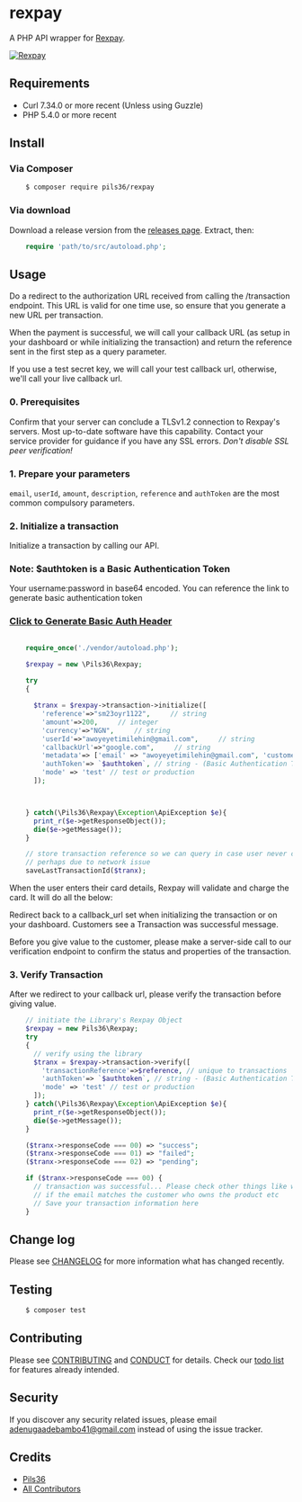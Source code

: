 # rexpay


A PHP API wrapper for [Rexpay](https://www.myrexpay.com/).

[![Rexpay](img/rexpay.svg "Rexpay")](https://www.myrexpay.com/)

## Requirements
- Curl 7.34.0 or more recent (Unless using Guzzle)
- PHP 5.4.0 or more recent

## Install

### Via Composer

``` bash
    $ composer require pils36/rexpay
```

### Via download

Download a release version from the [releases page](https://github.com/Pils36/rexpay/releases).
Extract, then:
``` php
    require 'path/to/src/autoload.php';
```

## Usage

Do a redirect to the authorization URL received from calling the /transaction endpoint. This URL is valid for one time use, so ensure that you generate a new URL per transaction.

When the payment is successful, we will call your callback URL (as setup in your dashboard or while initializing the transaction) and return the reference sent in the first step as a query parameter.

If you use a test secret key, we will call your test callback url, otherwise, we'll call your live callback url.

### 0. Prerequisites
Confirm that your server can conclude a TLSv1.2 connection to Rexpay's servers. Most up-to-date software have this capability. Contact your service provider for guidance if you have any SSL errors.
*Don't disable SSL peer verification!*

### 1. Prepare your parameters
`email`, `userId`, `amount`, `description`, `reference` and `authToken` are the most common compulsory parameters.

### 2. Initialize a transaction
Initialize a transaction by calling our API.


### Note: $authtoken is a Basic Authentication Token 
Your username:password in base64 encoded. You can reference the link to generate basic authentication token 
### [Click to Generate Basic Auth Header](https://www.debugbear.com/basic-auth-header-generator)






```php

    require_once('./vendor/autoload.php');

    $rexpay = new \Pils36\Rexpay;
    
    try
    {

      $tranx = $rexpay->transaction->initialize([
        'reference'=>"sm23oyr1122",     // string   
        'amount'=>200,     // integer   
        'currency'=>"NGN",     // string   
        'userId'=>"awoyeyetimilehin@gmail.com",     // string   
        'callbackUrl'=>"google.com",     // string   
        'metadata'=> ['email' => "awoyeyetimilehin@gmail.com", 'customerName' => "Victor Musa"], // string
        'authToken'=> `$authtoken`, // string - (Basic Authentication Token)
        'mode' => 'test' // test or production
      ]);



    } catch(\Pils36\Rexpay\Exception\ApiException $e){
      print_r($e->getResponseObject());
      die($e->getMessage());
    }

    // store transaction reference so we can query in case user never comes back
    // perhaps due to network issue
    saveLastTransactionId($tranx);

```

When the user enters their card details, Rexpay will validate and charge the card. It will do all the below:

Redirect back to a callback_url set when initializing the transaction or on your dashboard. Customers see a Transaction was successful message.


Before you give value to the customer, please make a server-side call to our verification endpoint to confirm the status and properties of the transaction.


### 3. Verify Transaction
After we redirect to your callback url, please verify the transaction before giving value.

```php
    // initiate the Library's Rexpay Object
    $rexpay = new Pils36\Rexpay;
    try
    {
      // verify using the library
      $tranx = $rexpay->transaction->verify([
        'transactionReference'=>$reference, // unique to transactions
        'authToken'=> `$authtoken`, // string - (Basic Authentication Token)
        'mode' => 'test' // test or production
      ]);
    } catch(\Pils36\Rexpay\Exception\ApiException $e){
      print_r($e->getResponseObject());
      die($e->getMessage());
    }

    ($tranx->responseCode === 00) => "success";
    ($tranx->responseCode === 01) => "failed";
    ($tranx->responseCode === 02) => "pending";

    if ($tranx->responseCode === 00) {
      // transaction was successful... Please check other things like whether you already gave value for this transactions
      // if the email matches the customer who owns the product etc
      // Save your transaction information here
    }
```


## Change log

Please see [CHANGELOG](CHANGELOG.md) for more information what has changed recently.

## Testing

``` bash
    $ composer test
```

## Contributing

Please see [CONTRIBUTING](.github/CONTRIBUTING.md) and [CONDUCT](.github/CONDUCT.md) for details. Check our [todo list](TODO.md) for features already intended.

## Security

If you discover any security related issues, please email adenugaadebambo41@gmail.com instead of using the issue tracker.

## Credits

- [Pils36][link-author]
- [All Contributors][link-contributors]


[link-author]: https://github.com/Pils36
[link-contributors]: ../../contributors


